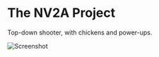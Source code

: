 # The NV2A Project

Top-down shooter, with chickens and power-ups.

![Screenshot](https://i.imgur.com/4Hv2aOL.png)
